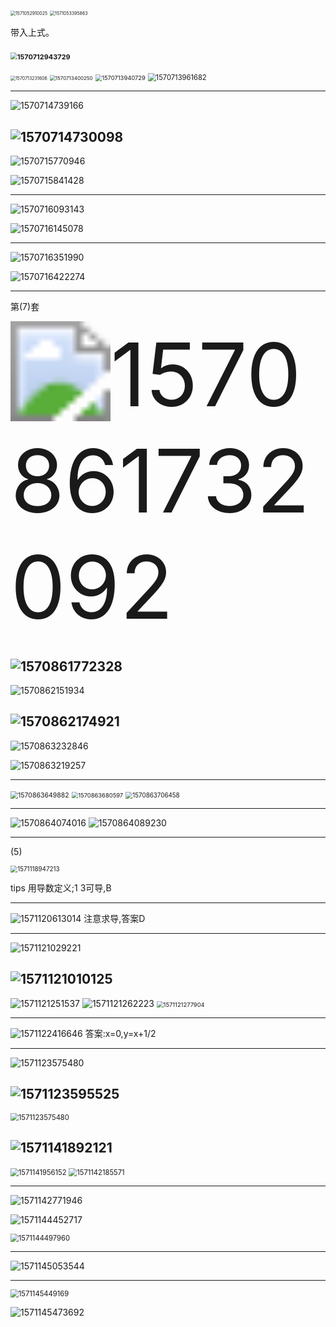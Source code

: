 <img src="C:\Users\Rocky\AppData\Roaming\Typora\typora-user-images\1571052910025.png" alt="1571052910025" style="zoom:50%;" />

[^注]: 注意表述"函数由方程f所确定"的意思是z是f的**隐函数**，故求导可用隐函数法则或对"方程f"求全微分得到如下形式

<img src="C:\Users\Rocky\AppData\Roaming\Typora\typora-user-images\1571053395863.png" alt="1571053395863" style="zoom:50%;" />

带入上式。

### <img src="C:\Users\Rocky\AppData\Roaming\Typora\typora-user-images\1570712943729.png" alt="1570712943729" style="zoom:67%;" />

<img src="C:\Users\Rocky\AppData\Roaming\Typora\typora-user-images\1570713231606.png" alt="1570713231606" style="zoom: 50%;" />

<img src="C:\Users\Rocky\AppData\Roaming\Typora\typora-user-images\1570713400250.png" alt="1570713400250" style="zoom:57%;" />

[^注]: 还原后如果较为复杂一般不求导,而是直接写上去，直接下一步分部积分

<img src="C:\Users\Rocky\AppData\Roaming\Typora\typora-user-images\1570713940729.png" alt="1570713940729" style="zoom:67%;" />

<img src="C:\Users\Rocky\AppData\Roaming\Typora\typora-user-images\1570713961682.png" alt="1570713961682" style="zoom:80%;" />

[^注]: 注意与A可逆,r(AB)=r(B)区分

---

![1570714739166](C:\Users\Rocky\AppData\Roaming\Typora\typora-user-images\1570714739166.png)


![1570714730098](C:\Users\Rocky\AppData\Roaming\Typora\typora-user-images\1570714730098.png)
---

![1570715770946](C:\Users\Rocky\AppData\Roaming\Typora\typora-user-images\1570715770946.png)

![1570715841428](C:\Users\Rocky\AppData\Roaming\Typora\typora-user-images\1570715841428.png)

[^注]: 本题也可用P(AB)=P(A)P(B)来判定 注意运用伯努利公式

---

![1570716093143](C:\Users\Rocky\AppData\Roaming\Typora\typora-user-images\1570716093143.png)

![1570716145078](C:\Users\Rocky\AppData\Roaming\Typora\typora-user-images\1570716145078.png)

---

![1570716351990](C:\Users\Rocky\AppData\Roaming\Typora\typora-user-images\1570716351990.png)

![1570716422274](C:\Users\Rocky\AppData\Roaming\Typora\typora-user-images\1570716422274.png)


[^注]: 表述:只有一个线性无关的<u>特征向量</u>——特征值三重根

---

第(7)套

<img src="C:\Users\Rocky\AppData\Roaming\Typora\typora-user-images\1570861732092.png" alt="1570861732092" style="zoom:1000%;" />

![1570861772328](C:\Users\Rocky\AppData\Roaming\Typora\typora-user-images\1570861772328.png)
---

![1570862151934](C:\Users\Rocky\AppData\Roaming\Typora\typora-user-images\1570862151934.png)

![1570862174921](C:\Users\Rocky\AppData\Roaming\Typora\typora-user-images\1570862174921.png)
---

![1570863232846](C:\Users\Rocky\AppData\Roaming\Typora\typora-user-images\1570863232846.png)


![1570863219257](C:\Users\Rocky\AppData\Roaming\Typora\typora-user-images\1570863219257.png)

[^注]: 参数方程的求曲线积分时，无需像求面积那样,直接把参数式带入

---

<img src="C:\Users\Rocky\AppData\Roaming\Typora\typora-user-images\1570863649882.png" alt="1570863649882" style="zoom:75%;" />

<img src="C:\Users\Rocky\AppData\Roaming\Typora\typora-user-images\1570863680597.png" alt="1570863680597" style="zoom:67%;" />

<img src="C:\Users\Rocky\AppData\Roaming\Typora\typora-user-images\1570863706458.png" alt="1570863706458" style="zoom:70%;" />

---

![1570864074016](C:\Users\Rocky\AppData\Roaming\Typora\typora-user-images\1570864074016.png)
![1570864089230](C:\Users\Rocky\AppData\Roaming\Typora\typora-user-images\1570864089230.png)

---

(5)

<img src="C:\Users\Rocky\AppData\Roaming\Typora\typora-user-images\1571118947213.png" alt="1571118947213" style="zoom:70%;" />

tips 用导数定义;1 3可导,B

---

![1571120613014](C:\Users\Rocky\AppData\Roaming\Typora\typora-user-images\1571120613014.png)
注意求导,答案D

---

![1571121029221](C:\Users\Rocky\AppData\Roaming\Typora\typora-user-images\1571121029221.png)


![1571121010125](C:\Users\Rocky\AppData\Roaming\Typora\typora-user-images\1571121010125.png)
---

![1571121251537](C:\Users\Rocky\AppData\Roaming\Typora\typora-user-images\1571121251537.png)
![1571121262223](C:\Users\Rocky\AppData\Roaming\Typora\typora-user-images\1571121262223.png)
<img src="C:\Users\Rocky\AppData\Roaming\Typora\typora-user-images\1571121277904.png" alt="1571121277904" style="zoom:67%;" />

---

![1571122416646](C:\Users\Rocky\AppData\Roaming\Typora\typora-user-images\1571122416646.png)
答案:x=0,y=x+1/2

---

<img src="C:\Users\Rocky\AppData\Roaming\Typora\typora-user-images\1571123575480.png" alt="1571123575480" />

![1571123595525](C:\Users\Rocky\AppData\Roaming\Typora\typora-user-images\1571123595525.png)
---

<img src="C:\Users\Rocky\AppData\Roaming\Typora\typora-user-images\1571123575480.png" alt="1571123575480" style="zoom:80%;" />

![1571141892121](C:\Users\Rocky\AppData\Roaming\Typora\typora-user-images\1571141892121.png)
---

<img src="C:\Users\Rocky\AppData\Roaming\Typora\typora-user-images\1571141956152.png" alt="1571141956152" style="zoom:80%;" />

<img src="C:\Users\Rocky\AppData\Roaming\Typora\typora-user-images\1571142185571.png" alt="1571142185571" style="zoom:80%;" />

---

![1571142771946](C:\Users\Rocky\AppData\Roaming\Typora\typora-user-images\1571142771946.png)

![1571144452717](C:\Users\Rocky\AppData\Roaming\Typora\typora-user-images\1571144452717.png)

<img src="C:\Users\Rocky\AppData\Roaming\Typora\typora-user-images\1571144497960.png" alt="1571144497960" style="zoom:80%;" />

---

![1571145053544](C:\Users\Rocky\AppData\Roaming\Typora\typora-user-images\1571145053544.png)

[^注]: 线性相关不一定是向量组的所有向量线性相关,只要部分组相关就行(部分相关,整体必相关)

---

<img src="C:\Users\Rocky\AppData\Roaming\Typora\typora-user-images\1571145449169.png" alt="1571145449169" style="zoom:80%;" />

![1571145473692](C:\Users\Rocky\AppData\Roaming\Typora\typora-user-images\1571145473692.png)
